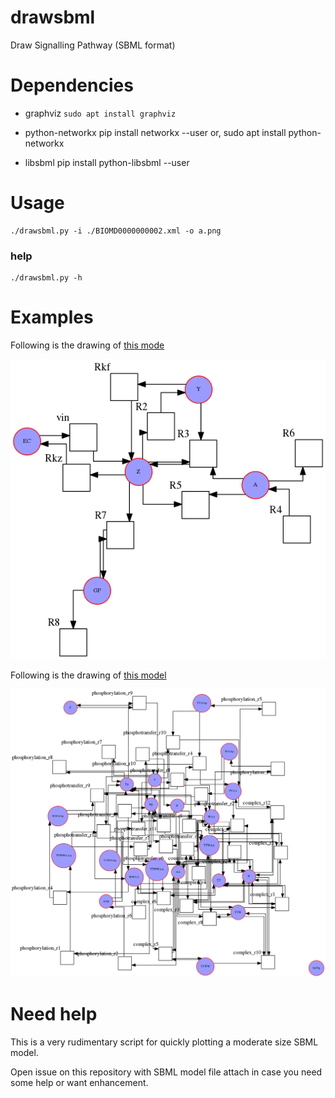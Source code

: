 # drawsbml
Draw Signalling Pathway (SBML format)

# Dependencies

- graphviz 
    `sudo apt install graphviz`
- python-networkx 
        pip install networkx --user 
    or,
        sudo apt install python-networkx

- libsbml
    pip install python-libsbml --user 

# Usage 

    ./drawsbml.py -i ./BIOMD0000000002.xml -o a.png

### help

    ./drawsbml.py -h

# Examples


Following is the drawing of [this mode](https://www.ebi.ac.uk/biomodels-main/BIOMD0000000100)

![BIOMD0000000100.xml](./sbml/BIOMD0000000100.xml.gv.png)

Following is the drawing of [this model](https://www.ebi.ac.uk/biomodels-main/BIOMD0000000200)

![BIOMD0000000200.xml](./sbml/BIOMD0000000200.xml.gv.png)

# Need help

This is a very rudimentary script for quickly plotting a moderate size SBML model. 

Open issue on this repository with SBML model file attach  in case you need some
help or want enhancement.
